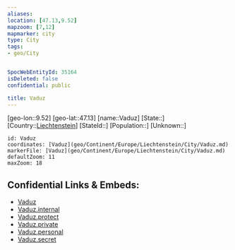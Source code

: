 ```yaml
---
aliases: 
location: [47.13,9.52]
mapzoom: [7,12] 
mapmarker: city 
type: City
tags:
- geo/City


SpocWebEntityId: 35164
isDeleted: false
confidential: public

title: Vaduz
---
```

[geo-lon::9.52]
[geo-lat::47.13]
[name::Vaduz]
[State::]
[Country::[Liechtenstein](geo/Continent/Europe/Liechtenstein.md)]
[StateId::]
[Population::]
[Unknown::]


```leaflet
id: Vaduz
coordinates: [Vaduz](geo/Continent/Europe/Liechtenstein/City/Vaduz.md)
markerFile: [Vaduz](geo/Continent/Europe/Liechtenstein/City/Vaduz.md)
defaultZoom: 11 
maxZoom: 18
```


## Confidential Links & Embeds: 
- [Vaduz](../../../../../../_public/geo/Continent/Europe/Liechtenstein/City/Vaduz.md) 
- [Vaduz.internal](../../../../../../_internal/geo/Continent/Europe/Liechtenstein/City/Vaduz.internal.md) 
- [Vaduz.protect](../../../../../../_protect/geo/Continent/Europe/Liechtenstein/City/Vaduz.protect.md) 
- [Vaduz.private](../../../../../../_private/geo/Continent/Europe/Liechtenstein/City/Vaduz.private.md) 
- [Vaduz.personal](../../../../../../_personal/geo/Continent/Europe/Liechtenstein/City/Vaduz.personal.md) 
- [Vaduz.secret](../../../../../../_secret/geo/Continent/Europe/Liechtenstein/City/Vaduz.secret.md) 
